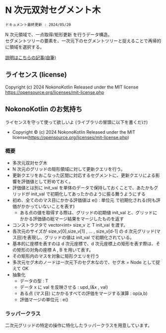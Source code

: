 # N 次元双対セグメント木
`ドキュメント最終更新 : 2024/05/20`

N 次元領域で、一点取得/矩形更新 を行うデータ構造。  
セグメントツリーの要素を、一次元下のセグメントツリーと捉えることで再帰的に領域を選択する。  

<a href = "https://nokonokotlin.github.io/Home/Contents/algorithm/Articles/DataStructure/NdSegTree.html">説明はこちらの記事(自筆)</a>

## ライセンス (license)
Copyright (c) 2024 NokonoKotlin
Released under the MIT license
https://opensource.org/licenses/mit-license.php


## NokonoKotlin のお気持ち
ライセンスを守って使って欲しいよ (ライブラリの冒頭に以下を書くだけ)
- Copyright ©️ (c) 2024 NokonoKotlin Released under the MIT license(https://opensource.org/licenses/mit-license.php)




### 概要
- 多次元双対セグ木
- N 次元のグリッドの矩形領域に対して更新クエリを行う。
- 更新クエリをおこなった区間に対応するセグメントに、更新クエリによる影響を評価値として貯めておく。  
- 評価値とは別に init\_val を単体のデータで保持しておくことで、あたかもグリッドが init\_val で初期化してあったかのように振る舞うようにする
- 初め、全てののマス目にかかる評価値は e() : 単位元 で初期化される(何も評価がかかっていないことを表す)
    - ある点の値を取得する際は、グリッドの初期値 init\_val と、グリッドにかかる評価値の総マージ結果をマージしたものを返す
- コンストラクタで vector&lt;int> size\_v と T init\_val を渡す。
- 各次元のサイズが size\_v[0],size\_v[1] , ... , size\_v[d-1] の d 次元グリッド(マス目)を表現し、グリッドの値は init\_val で初期化されている。  
- 基本的に座標を表すのは d 次元座標で、d 次元座標上の矩形を表す際は、その矩形の対角の座標 A , B を用いて表す。
- その矩形内のマスを対象に矩形クエリを行う    
- 多次元セグ木のノードは一次元下のセグ木なので、セグ木 = Node として捉えて OK 
- 抽象化 
    - データの型 : T
    - データ x に val を反映させる : upd_(&x , val) 
    - ある点 (マス目) にかかるすべての評価をマージする演算 : op(a,b) 
    - 評価マージの単位元 : e()

### ラッパークラス
二次元グリッドの特定の操作に特化したラッパークラスを用意しています。  
